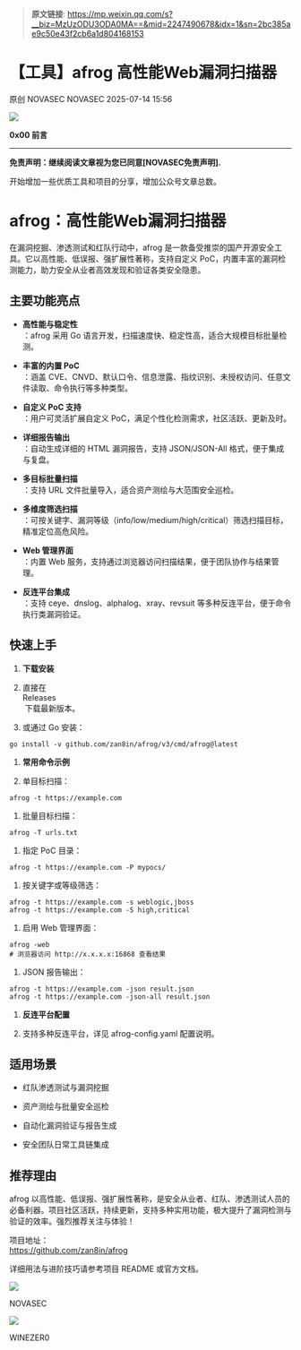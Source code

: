 > **原文链接**: https://mp.weixin.qq.com/s?__biz=MzUzODU3ODA0MA==&mid=2247490678&idx=1&sn=2bc385ae9c50e43f2cb6a1d804168153

#  【工具】afrog 高性能Web漏洞扫描器  
原创 NOVASEC  NOVASEC   2025-07-14 15:56  
  
![](https://mmbiz.qpic.cn/mmbiz_png/toroKEibicmZABNHic6I2k8vayq06GiaN0PjuJtkhP7vxlCDuQbSnofqkMWgjtQCZqKTrdm330DH5kk8NgibIR3cNQQ/640?wx_fmt=png&from=appmsg "")  
  
  
  
  
**0x00 前言**  
  
****  
**免责声明：继续阅读文章视为您已同意[****NOVASEC免责声明****].**  
  
  
开始增加一些优质工具和项目的分享，增加公众号文章总数。  
##   
  
# afrog：高性能Web漏洞扫描器  
  
在漏洞挖掘、渗透测试和红队行动中，afrog 是一款备受推崇的国产开源安全工具。它以高性能、低误报、强扩展性著称，支持自定义 PoC，内置丰富的漏洞检测能力，助力安全从业者高效发现和验证各类安全隐患。  
  
## 主要功能亮点  
- **高性能与稳定性**  
：afrog 采用 Go 语言开发，扫描速度快、稳定性高，适合大规模目标批量检测。  
  
- **丰富的内置 PoC**  
：涵盖 CVE、CNVD、默认口令、信息泄露、指纹识别、未授权访问、任意文件读取、命令执行等多种类型。  
  
- **自定义 PoC 支持**  
：用户可灵活扩展自定义 PoC，满足个性化检测需求，社区活跃、更新及时。  
  
- **详细报告输出**  
：自动生成详细的 HTML 漏洞报告，支持 JSON/JSON-All 格式，便于集成与复盘。  
  
- **多目标批量扫描**  
：支持 URL 文件批量导入，适合资产测绘与大范围安全巡检。  
  
- **多维度筛选扫描**  
：可按关键字、漏洞等级（info/low/medium/high/critical）筛选扫描目标，精准定位高危风险。  
  
- **Web 管理界面**  
：内置 Web 服务，支持通过浏览器访问扫描结果，便于团队协作与结果管理。  
  
- **反连平台集成**  
：支持 ceye、dnslog、alphalog、xray、revsuit 等多种反连平台，便于命令执行类漏洞验证。  
  
## 快速上手  
1. **下载安装**  
  
1. 直接在   
Releases  
 下载最新版本。  
  
1. 或通过 Go 安装：  

```
go install -v github.com/zan8in/afrog/v3/cmd/afrog@latest
```

  
1. **常用命令示例**  
  
1. 单目标扫描：  

```
afrog -t https://example.com
```

  
1. 批量目标扫描：  

```
afrog -T urls.txt
```

  
1. 指定 PoC 目录：  

```
afrog -t https://example.com -P mypocs/
```

  
1. 按关键字或等级筛选：  

```
afrog -t https://example.com -s weblogic,jboss
afrog -t https://example.com -S high,critical
```

  
1. 启用 Web 管理界面：  

```
afrog -web
# 浏览器访问 http://x.x.x.x:16868 查看结果
```

  
1. JSON 报告输出：  

```
afrog -t https://example.com -json result.json
afrog -t https://example.com -json-all result.json
```

  
1. **反连平台配置**  
  
1. 支持多种反连平台，详见 afrog-config.yaml 配置说明。  
  
## 适用场景  
- 红队渗透测试与漏洞挖掘  
  
- 资产测绘与批量安全巡检  
  
- 自动化漏洞验证与报告生成  
  
- 安全团队日常工具链集成  
  
## 推荐理由  
  
afrog 以高性能、低误报、强扩展性著称，是安全从业者、红队、渗透测试人员的必备利器。项目社区活跃，持续更新，支持多种实用功能，极大提升了漏洞检测与验证的效率。强烈推荐关注与体验！  
  
项目地址：  
https://github.com/zan8in/afrog  
  
  
  
详细用法与进阶技巧请参考项目 README 或官方文档。  
  
  
  
![](https://mmbiz.qpic.cn/mmbiz_jpg/toroKEibicmZD7m4f7uBkNfCG8BjypNEukTBkZDVyuJ2K8UM07dDyQxKM0XEyUgJ0pgl3BlrFLntreOnoe3uTwaw/640?wx_fmt=jpeg "")  
  
  
NOVASEC  
  
![](https://mmbiz.qpic.cn/mmbiz_jpg/toroKEibicmZD7m4f7uBkNfCG8BjypNEukN0Ht6Ha0XsryrmS5PAmaVeyzb3JzsH5ibx6DmpHq9e8agwMkccrwNSQ/640?wx_fmt=jpeg "")  
  
  
WINEZER0  
  
  
  
  
